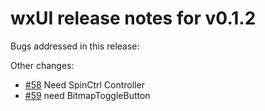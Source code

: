 # wxUI release notes for v0.1.2

Bugs addressed in this release:

Other changes:

* [#58](../../issues/58) Need SpinCtrl Controller
* [#59](../../issues/59) need BitmapToggleButton

